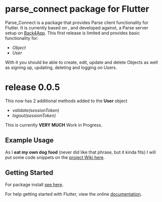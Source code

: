 # parse_connect package for Flutter

Parse_Connect is a package that provides Parse client functionality for Flutter. It is currently based on , and developed against,  a Parse server setup on [Back4App](http://www.back4app.com). This first release is limited and provides basic functionality for:

- *Object*
- *User*

With it you should be able to create, edit, update and delete Objects as well as signing up, updating, deleting and logging on Users.

# release 0.0.5
This now has 2 additional methods added to the **User** object

- *validate(sessionToken)*
- *logout(sessionToken)*



This is currently **VERY MUCH** Work in Progress.


## Example Usage
As I **eat my own dog food** (never did like that phrase, but it kinda fits) I will put some code snippets on the [project Wiki here](https://github.com/magnatronus/parse-connect/wiki).



## Getting Started

For package install [see here](https://pub.dartlang.org/packages/parse-connect).

For help getting started with Flutter, view the online [documentation](https://flutter.io/).
